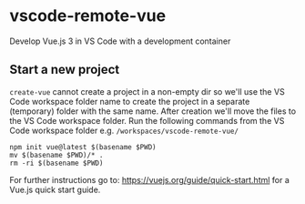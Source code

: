 # vscode-remote-vue
Develop Vue.js 3 in VS Code with a development container

## Start a new project
`create-vue` cannot create a project in a non-empty dir so we'll use the VS Code workspace folder name to create the project in a separate (temporary) folder with the same name. After creation we'll move the files to the VS Code workspace folder. Run the following commands from the VS Code workspace folder e.g. `/workspaces/vscode-remote-vue/`
```shell
npm init vue@latest $(basename $PWD)
mv $(basename $PWD)/* .
rm -ri $(basename $PWD)
```

For further instructions go to: https://vuejs.org/guide/quick-start.html for a Vue.js quick start guide.
